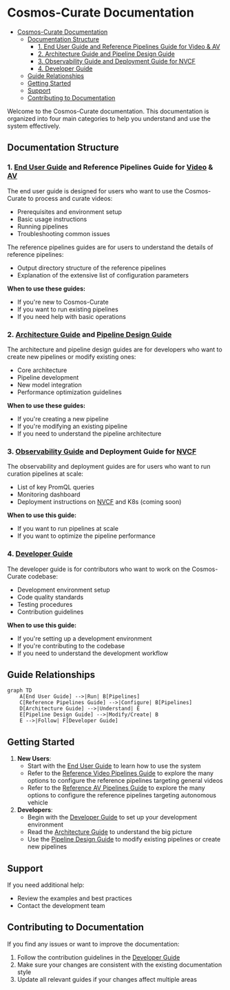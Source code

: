 # Cosmos-Curate Documentation

- [Cosmos-Curate Documentation](#cosmos-curate-documentation)
  - [Documentation Structure](#documentation-structure)
    - [1. End User Guide and Reference Pipelines Guide for Video \& AV](#1-end-user-guide-and-reference-pipelines-guide-for-video--av)
    - [2. Architecture Guide and Pipeline Design Guide](#2-architecture-guide-and-pipeline-design-guide)
    - [3. Observability Guide and Deployment Guide for NVCF](#3-observability-guide-and-deployment-guide-for-nvcf)
    - [4. Developer Guide](#4-developer-guide)
  - [Guide Relationships](#guide-relationships)
  - [Getting Started](#getting-started)
  - [Support](#support)
  - [Contributing to Documentation](#contributing-to-documentation)

Welcome to the Cosmos-Curate documentation. This documentation is organized into four main categories to help you understand and use the system effectively.

## Documentation Structure

### 1. [End User Guide](client/END_USER_GUIDE.md) and Reference Pipelines Guide for [Video](curator/REFERENCE_PIPELINES_VIDEO.md) & [AV](curator/REFERENCE_PIPELINES_AV.md)
The end user guide is designed for users who want to use the Cosmos-Curate to process and curate videos:
- Prerequisites and environment setup
- Basic usage instructions
- Running pipelines
- Troubleshooting common issues

The reference pipelines guides are for users to understand the details of reference pipelines:
- Output directory structure of the reference pipelines
- Explanation of the extensive list of configuration parameters

**When to use these guides:**
- If you're new to Cosmos-Curate
- If you want to run existing pipelines
- If you need help with basic operations

### 2. [Architecture Guide](curator/ARCHITECTURE_GUIDE.md) and [Pipeline Design Guide](curator/PIPELINE_DESIGN_GUIDE.md)
The architecture and pipeline design guides are for developers who want to create new pipelines or modify existing ones:
- Core architecture
- Pipeline development
- New model integration
- Performance optimization guidelines

**When to use these guides:**
- If you're creating a new pipeline
- If you're modifying an existing pipeline
- If you need to understand the pipeline architecture

### 3. [Observability Guide](curator/OBSERVABILITY_GUIDE.md) and Deployment Guide for [NVCF](client/NVCF_GUIDE.md)

The observability and deployment guides are for users who want to run curation pipelines at scale:
- List of key PromQL queries
- Monitoring dashboard
- Deployment instructions on [NVCF](https://docs.nvidia.com/cloud-functions/user-guide/latest/cloud-function/overview.html) and K8s (coming soon)

**When to use this guide:**
- If you want to run pipelines at scale
- If you want to optimize the pipeline performance

### 4. [Developer Guide](DEVELOPER_GUIDE.md)
The developer guide is for contributors who want to work on the Cosmos-Curate codebase:
- Development environment setup
- Code quality standards
- Testing procedures
- Contribution guidelines

**When to use this guide:**
- If you're setting up a development environment
- If you're contributing to the codebase
- If you need to understand the development workflow

## Guide Relationships

```mermaid
graph TD
    A[End User Guide] -->|Run| B[Pipelines]
    C[Reference Pipelines Guide] -->|Configure| B[Pipelines]
    D[Architecture Guide] -->|Understand| E
    E[Pipeline Design Guide] -->|Modify/Create| B
    E -->|Follow| F[Developer Guide]
```

## Getting Started

1. **New Users**:
   - Start with the [End User Guide](client/END_USER_GUIDE.md) to learn how to use the system
   - Refer to the [Reference Video Pipelines Guide](curator/REFERENCE_PIPELINES_VIDEO.md) to explore the many options to configure the reference pipelines targeting general videos
   - Refer to the [Reference AV Pipelines Guide](curator/REFERENCE_PIPELINES_VIDEO.md) to explore the many options to configure the reference pipelines targeting autonomous vehicle
2. **Developers**:
   - Begin with the [Developer Guide](DEVELOPER_GUIDE.md) to set up your development environment
   - Read the [Architecture Guide](curator/ARCHITECTURE_GUIDE.md) to understand the big picture
   - Use the [Pipeline Design Guide](curator/PIPELINE_DESIGN_GUIDE.md) to modify existing pipelines or create new pipelines

## Support

If you need additional help:
- Review the examples and best practices
- Contact the development team

## Contributing to Documentation

If you find any issues or want to improve the documentation:
1. Follow the contribution guidelines in the [Developer Guide](curator/DEVELOPER_GUIDE.md)
2. Make sure your changes are consistent with the existing documentation style
3. Update all relevant guides if your changes affect multiple areas
